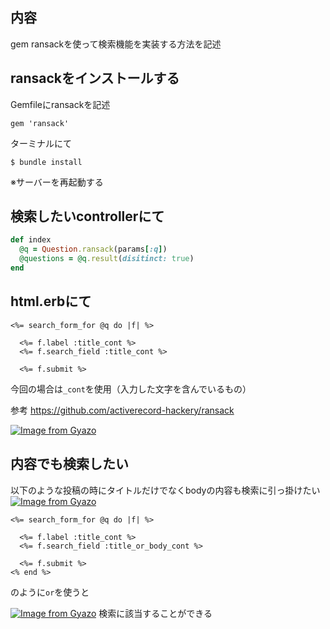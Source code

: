 ## 内容
gem ransackを使って検索機能を実装する方法を記述

## ransackをインストールする
Gemfileにransackを記述

```
gem 'ransack'
```

ターミナルにて

```
$ bundle install
```

※サーバーを再起動する


## 検索したいcontrollerにて

```rb
def index
  @q = Question.ransack(params[:q])
  @questions = @q.result(disitinct: true)
end
```

## html.erbにて

```erb
<%= search_form_for @q do |f| %>

  <%= f.label :title_cont %>
  <%= f.search_field :title_cont %>

  <%= f.submit %>
```
今回の場合は`_cont`を使用（入力した文字を含んでいるもの）

参考
https://github.com/activerecord-hackery/ransack

[![Image from Gyazo](https://i.gyazo.com/9bd61e35f49fad1caff57575a9007a73.png)](https://gyazo.com/9bd61e35f49fad1caff57575a9007a73)

## 内容でも検索したい
以下のような投稿の時にタイトルだけでなくbodyの内容も検索に引っ掛けたい
[![Image from Gyazo](https://i.gyazo.com/5e39c6cad9a1342a11ee58d0e38c3c93.png)](https://gyazo.com/5e39c6cad9a1342a11ee58d0e38c3c93)

```erb
<%= search_form_for @q do |f| %>

  <%= f.label :title_cont %>
  <%= f.search_field :title_or_body_cont %>

  <%= f.submit %>
<% end %>
```
のように`or`を使うと

[![Image from Gyazo](https://i.gyazo.com/4ffbb47d75e47dc48789059f3c89ebdd.png)](https://gyazo.com/4ffbb47d75e47dc48789059f3c89ebdd)
検索に該当することができる